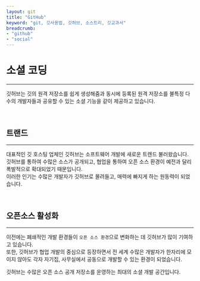 ```yaml
---
layout: git
title: "GitHub"
keyword: "git, 깃사용법, 깃허브, 소스트리, 깃교과서"
breadcrumb:
- "github"
- "social"
---
```


# 소셜 코딩
---
깃허브는 깃의 원격 저장소를 쉽게 생성해줌과 동시에 등록된 원격 저장소를 불특정 다수의 개발자들과 공유할 수 있는 소셜 기능을 같이 제공하고 있습니다.  

<br>

## 트랜드
---
대표적인 깃 호스팅 업체인 깃허브는 소프트웨어 개발에 새로운 트렌드 불러왔습니다.  
깃허브를 통하여 수많은 소스가 공개되고, 협업을 통하여 오픈 소스 환경이 예전과 달리 폭발적으로 확대되었기 때문입니다.  
이러한 인기는 수많은 개발자가 깃허브로 몰려들고, 매력에 빠지게 하는 원동력이 되었습니다.   

<br>

## 오픈소스 활성화
---
이전에는 폐쇄적인 개발 환경들이 `오픈 소스 환경`으로 변화하는 데 깃허브가 많이 기여하고 있습니다.  
또한, 깃허브가 협업 개발의 중심으로 등장하면서 전 세계 수많은 개발자가 한자리에 모이지 않아도 각자 자기집, 사무실에서 공동으로 개발할 수 있는 환경이 되었습니다.  

깃허브는 수많은 오픈 소스 공개 저장소를 운영하는 최대의 소셜 개발 공간입니다.  

<br>